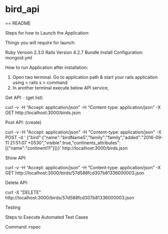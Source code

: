 # bird_api
== README

Steps for how to Launch the Application:

Things you will require for launch:

Ruby Version 2.3.0
Rails Version 4.2.7
Bundle Install
Configuration: mongoid.yml

How to run Application after installation:
1. Open two terminal. Go to application path & start your rails application using < rails s > command
2. In another terminal execute below API service,

Get API: : (get list)

curl -v -H “Accept: application/json” -H “Content-type: application/json” -X GET http://localhost:3000/birds.json

Post API: (create)

curl -v -H "Accept: application/json" -H "Content-type: application/json" -X POST -d ' {"bird":{"name":"birdName5","family":"family","added":"2016-09-11 21:51:07 +0530","visible":true,"continents_attributes":[{"name":"continent11"}]}}'  http://localhost:3000/birds.json

Show API:

curl -v -H “Accept: application/json” -H “Content-type: application/json” -X GET http://localhost:3000/birds/57d588fcd307b81336000003.json

Delete API:

curl -X "DELETE" http://localhost:3000/birds/57d588fcd307b81336000003.json






Testing

Steps to Execute Automated Test Cases

Command :rspec 